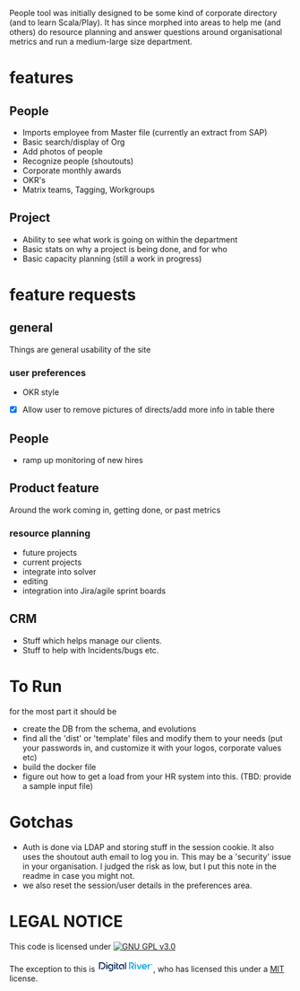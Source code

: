 People tool was initially designed to be some kind of corporate directory (and to learn Scala/Play).
It has since morphed into areas to help me (and others) do resource planning and answer questions around organisational metrics and run a medium-large size department.

# features
## People
* Imports employee from Master file (currently an extract from SAP)
* Basic search/display of Org
* Add photos of people
* Recognize people (shoutouts)
* Corporate monthly awards
* OKR's
* Matrix teams, Tagging, Workgroups

## Project
* Ability to see what work is going on within the department
* Basic stats on why a project is being done, and for who
* Basic capacity planning (still a work in progress)



# feature requests
## general
Things are general usability of the site
### user preferences
 * OKR style
 * [x] Allow user to remove pictures of directs/add more info in table there

## People
 * ramp up monitoring of new hires

## Product feature
Around the work coming in,  getting done, or past metrics
### resource planning
 * future projects
 * current projects
 * integrate into solver
 * editing
 * integration into Jira/agile sprint boards

## CRM
* Stuff which helps manage our clients.
* Stuff to help with Incidents/bugs etc.

# To Run
for the most part it should be 
* create the DB from the schema, and evolutions
* find all the 'dist' or 'template' files and modify them to your needs (put your passwords in, and customize it with your logos, corporate values etc)
* build the docker file
* figure out how to get a load from your HR system into this. (TBD: provide a sample input file)


# Gotchas
* Auth is done via LDAP and storing stuff in the session cookie. It also uses the shoutout auth email to log you in. This may be a 'security' issue in your organisation. I judged the risk as low, but I put this note in the readme in case you might not.
* we also reset the session/user details in the preferences area.


# LEGAL NOTICE

This code is licensed under [![GNU GPL v3.0](http://www.gnu.org/graphics/gplv3-127x51.png)](http://www.gnu.org/licenses/gpl.html)

The exception to this is [![Digital River](/DR.png)](https://www.digitalriver.com/), who has licensed this under a [MIT](https://opensource.org/licenses/MIT) license.
